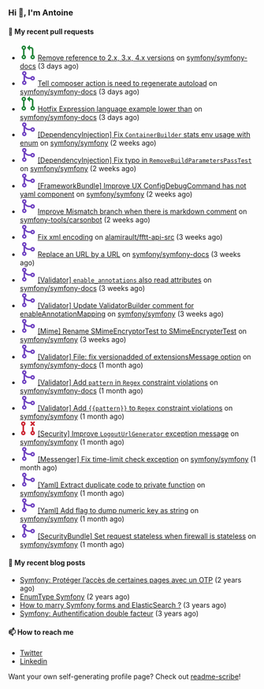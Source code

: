 ### Hi 👋, I'm Antoine

#### 👷 My recent pull requests

- ![](./assets/pr-open.svg) [Remove reference to 2.x, 3.x, 4.x versions](https://github.com/symfony/symfony-docs/pull/17589) on [symfony/symfony-docs](https://github.com/symfony/symfony-docs) (3 days ago)
- ![](./assets/pr-merged.svg) [Tell composer action is need to regenerate autoload](https://github.com/symfony/symfony-docs/pull/17588) on [symfony/symfony-docs](https://github.com/symfony/symfony-docs) (3 days ago)
- ![](./assets/pr-open.svg) [Hotfix Expression language example lower than](https://github.com/symfony/symfony-docs/pull/17587) on [symfony/symfony-docs](https://github.com/symfony/symfony-docs) (3 days ago)
- ![](./assets/pr-merged.svg) [[DependencyInjection] Fix `ContainerBuilder` stats env usage with enum](https://github.com/symfony/symfony/pull/48502) on [symfony/symfony](https://github.com/symfony/symfony) (2 weeks ago)
- ![](./assets/pr-merged.svg) [[DependencyInjection] Fix typo in `RemoveBuildParametersPassTest`](https://github.com/symfony/symfony/pull/48490) on [symfony/symfony](https://github.com/symfony/symfony) (2 weeks ago)
- ![](./assets/pr-merged.svg) [[FrameworkBundle] Improve UX ConfigDebugCommand has not yaml component](https://github.com/symfony/symfony/pull/48457) on [symfony/symfony](https://github.com/symfony/symfony) (2 weeks ago)
- ![](./assets/pr-merged.svg) [Improve Mismatch branch when there is markdown comment](https://github.com/symfony-tools/carsonbot/pull/211) on [symfony-tools/carsonbot](https://github.com/symfony-tools/carsonbot) (2 weeks ago)
- ![](./assets/pr-merged.svg) [Fix xml encoding](https://github.com/alamirault/fftt-api-src/pull/10) on [alamirault/fftt-api-src](https://github.com/alamirault/fftt-api-src) (3 weeks ago)
- ![](./assets/pr-merged.svg) [Replace an URL by a URL](https://github.com/symfony/symfony-docs/pull/17477) on [symfony/symfony-docs](https://github.com/symfony/symfony-docs) (3 weeks ago)
- ![](./assets/pr-merged.svg) [[Validator] `enable_annotations` also read attributes](https://github.com/symfony/symfony-docs/pull/17473) on [symfony/symfony-docs](https://github.com/symfony/symfony-docs) (3 weeks ago)
- ![](./assets/pr-merged.svg) [[Validator] Update ValidatorBuilder comment for enableAnnotationMapping](https://github.com/symfony/symfony/pull/48345) on [symfony/symfony](https://github.com/symfony/symfony) (3 weeks ago)
- ![](./assets/pr-merged.svg) [[Mime] Rename SMimeEncryptorTest to SMimeEncrypterTest](https://github.com/symfony/symfony/pull/48344) on [symfony/symfony](https://github.com/symfony/symfony) (3 weeks ago)
- ![](./assets/pr-merged.svg) [[Validator] File: fix versionadded of extensionsMessage option](https://github.com/symfony/symfony-docs/pull/17437) on [symfony/symfony-docs](https://github.com/symfony/symfony-docs) (1 month ago)
- ![](./assets/pr-merged.svg) [[Validator] Add `pattern` in `Regex` constraint violations](https://github.com/symfony/symfony-docs/pull/17436) on [symfony/symfony-docs](https://github.com/symfony/symfony-docs) (1 month ago)
- ![](./assets/pr-merged.svg) [[Validator] Add `{{pattern}}` to `Regex` constraint violations](https://github.com/symfony/symfony/pull/48232) on [symfony/symfony](https://github.com/symfony/symfony) (1 month ago)
- ![](./assets/pr-closed.svg) [[Security] Improve `LogoutUrlGenerator` exception message](https://github.com/symfony/symfony/pull/48212) on [symfony/symfony](https://github.com/symfony/symfony) (1 month ago)
- ![](./assets/pr-merged.svg) [[Messenger] Fix time-limit check exception](https://github.com/symfony/symfony/pull/48198) on [symfony/symfony](https://github.com/symfony/symfony) (1 month ago)
- ![](./assets/pr-merged.svg) [[Yaml] Extract duplicate code to private function](https://github.com/symfony/symfony/pull/48163) on [symfony/symfony](https://github.com/symfony/symfony) (1 month ago)
- ![](./assets/pr-merged.svg) [[Yaml] Add flag to dump numeric key as string](https://github.com/symfony/symfony/pull/48127) on [symfony/symfony](https://github.com/symfony/symfony) (1 month ago)
- ![](./assets/pr-merged.svg) [[SecurityBundle] Set request stateless when firewall is stateless](https://github.com/symfony/symfony/pull/48044) on [symfony/symfony](https://github.com/symfony/symfony) (1 month ago)


#### 📜 My recent blog posts

- [Symfony: Protéger l’accès de certaines pages avec un OTP](https://alamirault.medium.com/symfony-prot%C3%A9ger-lacc%C3%A8s-de-certaines-pages-avec-un-otp-4d72458e3d08?source=rss-cebacd5f419e------2) (2 years ago)
- [EnumType Symfony](https://alamirault.medium.com/enumtype-symfony-cf7dc32ca2f2?source=rss-cebacd5f419e------2) (2 years ago)
- [How to marry Symfony forms and ElasticSearch ?](https://alamirault.medium.com/how-to-marry-symfony-forms-and-elasticsearch-24a9ccefa185?source=rss-cebacd5f419e------2) (3 years ago)
- [Symfony: Authentification double facteur](https://alamirault.medium.com/symfony-authentification-double-facteur-a2be5d405420?source=rss-cebacd5f419e------2) (3 years ago)

#### 📫 How to reach me

- [Twitter](https://twitter.com/a_lamirault)
- [Linkedin](https://www.linkedin.com/in/antoine-lamirault-9a9a9a107/)

Want your own self-generating profile page? Check out [readme-scribe](https://github.com/muesli/readme-scribe)!
